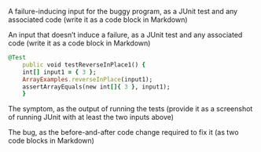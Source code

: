 A failure-inducing input for the buggy program, as a JUnit test and any associated code (write it as a code block in Markdown)




An input that doesn’t induce a failure, as a JUnit test and any associated code (write it as a code block in Markdown)

```ruby
@Test 
	public void testReverseInPlace1() {
    int[] input1 = { 3 };
    ArrayExamples.reverseInPlace(input1);
    assertArrayEquals(new int[]{ 3 }, input1);
	}
```

The symptom, as the output of running the tests (provide it as a screenshot of running JUnit with at least the two inputs above)



The bug, as the before-and-after code change required to fix it (as two code blocks in Markdown)
